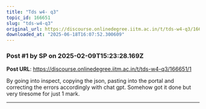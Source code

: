 ```yaml
---
title: "Tds w4- q3"
topic_id: 166651
slug: "tds-w4-q3"
original_url: https://discourse.onlinedegree.iitm.ac.in/t/tds-w4-q3/166651
downloaded_at: "2025-06-18T16:07:52.300609"
---
```


### Post #1 by SP on 2025-02-09T15:23:28.169Z
**Post URL**: https://discourse.onlinedegree.iitm.ac.in/t/tds-w4-q3/166651/1

By going into inspect, copying the json, pasting into the portal and correcting the errors accordingly with chat gpt. Somehow got it done but very tiresome for just 1 mark.

---
